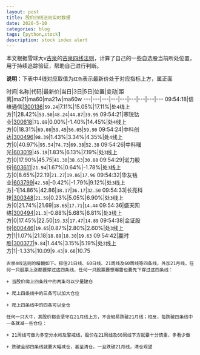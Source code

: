 ```yaml
---
layout: post
title: 股价四线法则实时数据
date: 2020-5-10
categories: blog
tags: [python,stock]
description: stock index alert
---
```



本文根据雪球大v[古泉](https://xueqiu.com/u/7148646888)的[古泉四线法则](https://xueqiu.com/7148646888/130498192)，计算了自己的一些自选股当前所处位置，用于持续追踪验证，帮助自己进行判断。

**说明**：下表中4线对应取值为`红色`表示最新价处于对应指标上方，属正面

时间|名称|代码|最新价|当日|3日|5日|位置|变动|距离|ma21|ma60|ma21w|ma60w
---|---|---|---|---|---|---|---|---
09:54:18|信维通信|[300136](https://xueqiu.com/S/SZ300136)|`59.24`|7.11%|15.05%|17.11%|处`4`线上方|1|28.42%|`53.50`|`48.24`|`44.87`|`39.95`
09:54:21|寒锐钴业|[300618](https://xueqiu.com/S/SZ300618)|`71.89`|0.00%|-1.40%|14.45%|处`4`线上方|0|18.31%|`69.08`|`59.45`|`56.05`|`59.90`
09:54:24|中科创达|[300496](https://xueqiu.com/S/SZ300496)|`98.39`|1.43%|3.34%|4.35%|处`4`线上方|0|40.97%|`95.54`|`74.73`|`69.38`|`52.38`
09:54:26|中科曙光|[603019](https://xueqiu.com/S/SH603019)|`45.19`|1.83%|6.13%|7.19%|处`3`线上方|0|17.90%|45.75|`41.30`|`38.63`|`30.88`
09:54:29|诺力股份|[603611](https://xueqiu.com/S/SH603611)|`21.94`|1.67%|0.64%|-1.78%|处`3`线上方|0|8.65%|22.19|`21.27`|`19.86`|`17.96`
09:54:32|华友钴业|[603799](https://xueqiu.com/S/SH603799)|`42.58`|-0.42%|-1.79%|9.12%|处`3`线上方|-1|14.86%|42.86|`38.17`|`36.17`|`32.50`
09:54:33|长亮科技|[300348](https://xueqiu.com/S/SZ300348)|`21.59`|0.23%|5.05%|6.90%|处`3`线上方|0|21.74%|21.69|`18.65`|`17.71`|`14.44`
09:54:36|盛天网络|[300494](https://xueqiu.com/S/SZ300494)|`21.3`|-0.88%|5.68%|6.81%|处`3`线上方|0|17.45%|22.50|`19.33`|`17.47`|`14.89`
09:54:38|金证股份|[600446](https://xueqiu.com/S/SH600446)|`19.65`|0.87%|2.80%|2.60%|处`3`线上方|1|1.07%|21.18|`18.89`|`18.30`|`19.63`
09:54:42|赢时胜|[300377](https://xueqiu.com/S/SZ300377)|`9.84`|1.44%|3.15%|5.19%|处`2`线上方|1|-1.33%|10.09|`9.43`|`9.68`|10.75

```
古泉4线法则的精髓如下。抓住21日线、60日线、21周线及60周线等四条线，外加21月线，任何一只股票上涨都要穿过这四条线，任何一只股票要想爆雷也要先下穿过这四条线：

+ 当股价爬上四条线中的两条可以少量建仓

+ 爬上四条线中的三条可以加大仓位

+ 爬上四条线中的四条可以全仓

任何一只大牛，其股价都会坚守在21月线上方，不会轻易跌破21月线；相反，每跌破四条线中一条就减一些仓位：

+ 21周线可做为多空分水岭及警戒线，股价在21周线及60周线下方就要十分慎重，多看少做

+ 跌破全部四条线就要大幅减仓，甚至清仓，一旦跌破21月线，清仓观望
```